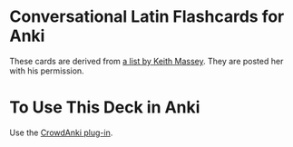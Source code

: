 # Conversational Latin Flashcards for Anki

These cards are derived from [a list by Keith Massey](http://aplaceofbrightness.blogspot.com/p/learn-conversational-latin.html).   They are posted her with his permission.

# To Use This Deck in Anki

Use the [CrowdAnki plug-in](https://ankiweb.net/shared/info/1788670778).
